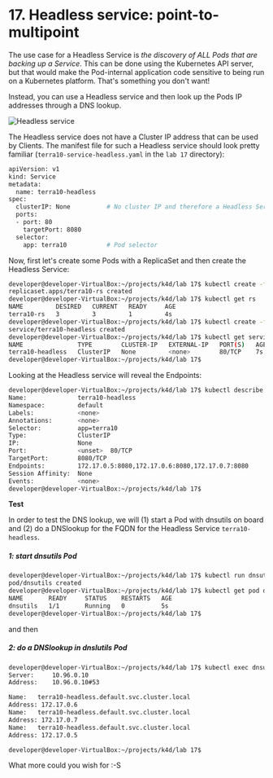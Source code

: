 # 17. Headless service: point-to-multipoint

The use case for a Headless Service is *the discovery of ALL Pods that are backing up a Service*. This can be done using the Kubernetes API server, but that would make the Pod-internal application code sensitive to being run on a Kubernetes platform. That's something you don't want!

Instead, you can use a Headless service and then look up the Pods IP addresses through a DNS lookup.

![Headless service](img/lab17-headless-service.png)

The Headless service does not have a Cluster IP address that can be used by Clients. The manifest file for such a Headless service should look pretty familiar (`terra10-service-headless.yaml` in the `lab 17` directory):

```bash
apiVersion: v1
kind: Service
metadata:
  name: terra10-headless
spec:
  clusterIP: None          # No cluster IP and therefore a Headless Service
  ports:
  - port: 80
    targetPort: 8080
  selector:
    app: terra10           # Pod selector
```

Now, first let's create some Pods with a ReplicaSet and then create the Headless Service:

```bash
developer@developer-VirtualBox:~/projects/k4d/lab 17$ kubectl create -f terra10-replicaset.yaml 
replicaset.apps/terra10-rs created
developer@developer-VirtualBox:~/projects/k4d/lab 17$ kubectl get rs
NAME         DESIRED   CURRENT   READY     AGE
terra10-rs   3         3         1         4s
developer@developer-VirtualBox:~/projects/k4d/lab 17$ kubectl create -f terra10-service-headless.yaml 
service/terra10-headless created
developer@developer-VirtualBox:~/projects/k4d/lab 17$ kubectl get service terra10-headless 
NAME               TYPE        CLUSTER-IP   EXTERNAL-IP   PORT(S)   AGE
terra10-headless   ClusterIP   None         <none>        80/TCP    7s
developer@developer-VirtualBox:~/projects/k4d/lab 17$ 
```

Looking at the Headless service will reveal the Endpoints:

```bash
developer@developer-VirtualBox:~/projects/k4d/lab 17$ kubectl describe service terra10-headless 
Name:              terra10-headless
Namespace:         default
Labels:            <none>
Annotations:       <none>
Selector:          app=terra10
Type:              ClusterIP
IP:                None
Port:              <unset>  80/TCP
TargetPort:        8080/TCP
Endpoints:         172.17.0.5:8080,172.17.0.6:8080,172.17.0.7:8080
Session Affinity:  None
Events:            <none>
developer@developer-VirtualBox:~/projects/k4d/lab 17$
```

**Test**

In order to test the DNS lookup, we will (1) start a Pod with dnsutils on board and (2) do a DNSlookup for the FQDN for the Headless Service `terra10-headless`. 

##### 1: start dnsutils Pod

```bash
developer@developer-VirtualBox:~/projects/k4d/lab 17$ kubectl run dnsutils --image=tutum/dnsutils --generator=run-pod/v1 --command -- sleep infinity
pod/dnsutils created
developer@developer-VirtualBox:~/projects/k4d/lab 17$ kubectl get pod dnsutils 
NAME       READY     STATUS    RESTARTS   AGE
dnsutils   1/1       Running   0          5s
developer@developer-VirtualBox:~/projects/k4d/lab 17$ 
```
and then 
##### 2: do a DNSlookup in dnslutils Pod

```bash
developer@developer-VirtualBox:~/projects/k4d/lab 17$ kubectl exec dnsutils nslookup terra10-headless
Server:		10.96.0.10
Address:	10.96.0.10#53

Name:	terra10-headless.default.svc.cluster.local
Address: 172.17.0.6
Name:	terra10-headless.default.svc.cluster.local
Address: 172.17.0.7
Name:	terra10-headless.default.svc.cluster.local
Address: 172.17.0.5

developer@developer-VirtualBox:~/projects/k4d/lab 17$ 
```

What more could you wish for :-S

